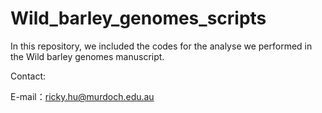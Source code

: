 # Wild_barley_genomes_scripts

In this repository, we included the codes for the analyse we performed in the Wild barley genomes manuscript.

Contact:

E-mail：ricky.hu@murdoch.edu.au 
